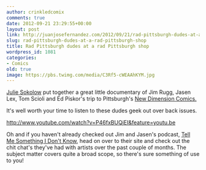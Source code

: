 ```yaml
---
author: crinkledcomix
comments: true
date: 2012-09-21 23:29:55+00:00
layout: post
link: http://juanjosefernandez.com/2012/09/21/rad-pittsburgh-dudes-at-a-rad-pittsburgh-shop/
slug: rad-pittsburgh-dudes-at-a-rad-pittsburgh-shop
title: Rad Pittsburgh dudes at a rad Pittsburgh shop
wordpress_id: 1081
categories:
- Comics
old: true
image: https://pbs.twimg.com/media/C3Rf5-cWEAAhKYM.jpg
---
```


[Julie Sokolow](http://juliesokolow.com) put together a great little documentary of Jim Rugg, Jasen Lex, Tom Scioli and Ed Piskor's trip to Pittsburgh's [New Dimension Comics.](http://www.ndcomics.com)

It's well worth your time to listen to these dudes geek out over back issues.

http://www.youtube.com/watch?v=P46fxBUQjEI&feature=youtu.be

Oh and if you haven't already checked out Jim and Jasen's podcast, [Tell Me Something I Don't Know](http://tmsidk.podbean.com), head on over to their site and check out the chit chat's they've had with artists over the past couple of months. The subject matter covers quite a broad scope, so there's sure something of use to you!
